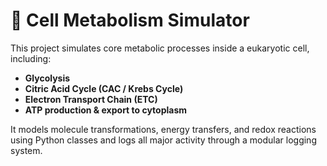 # 🧬 Cell Metabolism Simulator

This project simulates core metabolic processes inside a eukaryotic cell, including:

- **Glycolysis**
- **Citric Acid Cycle (CAC / Krebs Cycle)**
- **Electron Transport Chain (ETC)**
- **ATP production & export to cytoplasm**

It models molecule transformations, energy transfers, and redox reactions using Python classes and logs all major activity through a modular logging system.
